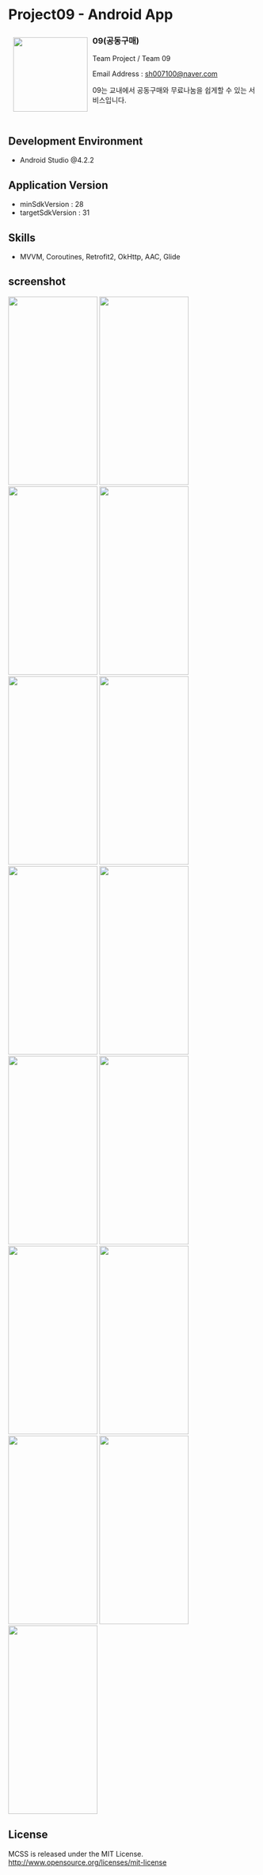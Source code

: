 # Project09 - Android App

<img src="https://user-images.githubusercontent.com/80076029/143768894-e9e24fa6-bf21-4018-9290-048a3f9f9d36.png" align="left"
width="150" hspace="10" vspace="10">

### 09(공동구매)
Team Project / Team 09

Email Address : sh007100@naver.com

09는 교내에서 공동구매와 무료나눔을 쉽게할 수 있는 서비스입니다.

<br>

## Development Environment
- Android Studio @4.2.2

## Application Version
- minSdkVersion : 28
- targetSdkVersion : 31

## Skills
- MVVM, Coroutines, Retrofit2, OkHttp, AAC, Glide

## screenshot

<img src="https://user-images.githubusercontent.com/80076029/143769138-02ddc2c1-cedb-4c38-a415-7a70e3b40f40.png" width="180px" height="380px"></img>
<img src="https://user-images.githubusercontent.com/80076029/143769140-868da68e-426a-4780-bbd1-82921a862e9a.png" width="180px" height="380px"></img>
<img src="https://user-images.githubusercontent.com/80076029/143769141-95764ae9-7496-4aa5-ac81-eb9a1ab17c0b.png" width="180px" height="380px"></img>
<img src="https://user-images.githubusercontent.com/80076029/143769160-9158cfc5-557f-40b7-9a85-d1dfc9e2e4d5.png" width="180px" height="380px"></img>
<img src="https://user-images.githubusercontent.com/80076029/143769162-a61f5c87-451b-48a7-aed0-0b4fcb5c369d.png" width="180px" height="380px"></img>
<img src="https://user-images.githubusercontent.com/80076029/143769163-60c34951-b1fd-4a17-bb6a-71ff572ea697.png" width="180px" height="380px"></img>
<img src="https://user-images.githubusercontent.com/80076029/143769178-3d918a31-d239-48f6-833c-5f7946c8f447.png" width="180px" height="380px"></img>
<img src="https://user-images.githubusercontent.com/80076029/143769182-fe79c848-661f-403b-a8ef-444be00521cc.png" width="180px" height="380px"></img>
<img src="https://user-images.githubusercontent.com/80076029/143769183-7e3d84de-9c5d-4558-a69c-f276de12ed96.png" width="180px" height="380px"></img>
<img src="https://user-images.githubusercontent.com/80076029/143769187-496dce9d-e7ae-4de8-9847-80a60736a4d0.png" width="180px" height="380px"></img>
<img src="https://user-images.githubusercontent.com/80076029/143769190-778c002c-45ab-4d8d-9e79-401314e1e2ad.png" width="180px" height="380px"></img>
<img src="https://user-images.githubusercontent.com/80076029/143769192-9923673d-e9d6-4fc5-b564-475b12feb2df.png" width="180px" height="380px"></img>
<img src="https://user-images.githubusercontent.com/80076029/143769199-a0b3b5f0-ad44-4b65-9caf-932f030172c5.png" width="180px" height="380px"></img>
<img src="https://user-images.githubusercontent.com/80076029/143769204-2d6be526-9804-485f-bc54-960a74515c7b.png" width="180px" height="380px"></img>
<img src="https://user-images.githubusercontent.com/80076029/143769206-6c074369-32fc-4cc7-a20a-7fe7f6f9c65b.png" width="180px" height="380px"></img>

## License
MCSS is released under the MIT License. http://www.opensource.org/licenses/mit-license

